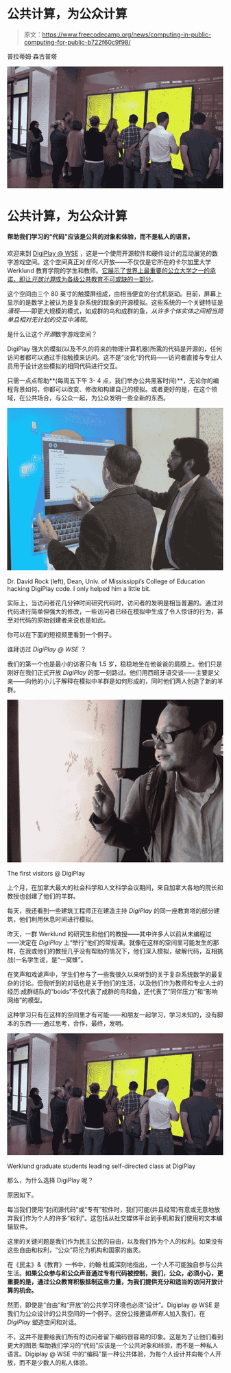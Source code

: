 # 公共计算，为公众计算

> 原文：<https://www.freecodecamp.org/news/computing-in-public-computing-for-public-b722f60c9f98/>

普拉蒂姆·森古普塔

![1*4PMsvAgFwPVyGtygjcPmvQ](img/0471ffce48f4f2fdbf63811e4f686c53.png)

# **公共计算，为公众计算**

#### 帮助我们学习的“代码”应该是公共的对象和体验，而不是私人的语言。

欢迎来到 [DigiPlay @ WSE](https://www.facebook.com/UCDigiPlay/) ，这是一个使用开源软件和硬件设计的互动展览的数字游戏空间。这个空间真正对*任何人*开放——不仅仅是它所在的卡尔加里大学 Werklund 教育学院的学生和教师。[它展示了世界上最重要的公立大学之一的承诺，即让*开放计算*成为各级公共教育不可或缺的一部分](http://www.ucalgary.ca/utoday/issue/2016-07-20/werklund-project-takes-learning-about-interactive-visualization-new-level)。

这个空间由三个 80 英寸的触摸屏组成，由相当便宜的台式机驱动。目前，屏幕上显示的是数学上被认为是复杂系统的现象的开源模拟。这些系统的一个关键特征是*涌现*——即更大规模的模式，如成群的鸟和成群的鱼，*从许多个体实体之间相当简单且相对无计划的交互中涌现*。

是什么让这个*开源*数字游戏空间？

DigiPlay 强大的模拟(以及不久的将来的物理计算机器)所需的代码是开源的，任何访问者都可以通过手指触摸来访问。这不是“淡化”的代码——访问者直接与专业人员用于设计这些模拟的相同代码进行交互。

只需一点点帮助**(每周五下午 3- 4 点，我们举办公共黑客时间)**，无论你的编程背景如何，你都可以改变、修改和构建自己的模拟。或者更好的是，在这个领域，在公共场合，与公众一起，为公众发明一些全新的东西。

![0*dVrr1gKZA4eP0NWp](img/9746a85e9f8f940e483f983e969b433b.png)

Dr. David Rock (left), Dean, Univ. of Mississippi’s College of Education hacking DigiPlay code. I only helped him a little bit.

实际上，当访问者花几分钟时间研究代码时，访问者的发明是相当普遍的。通过对代码进行简单但强大的修改，一些访问者已经在模拟中生成了令人惊讶的行为，甚至对代码的原始创建者来说也是如此。

你可以在下面的短视频里看到一个例子。

谁拜访过 *DigiPlay* *@ WSE* ？

我们的第一个也是最小的访客只有 1.5 岁，稳稳地坐在他爸爸的肩膀上。他们只是刚好在我们正式开放 *DigiPlay* 的那一刻路过。他们用西班牙语交谈——主要是父亲——向他的小儿子解释在模拟中羊群是如何形成的，同时他们两人创造了新的羊群。

![0*TgRi7ngQlE6YcsDu](img/e14aee3816068c08662fb398df40525d.png)

The first visitors @ DigiPlay

上个月，在加拿大最大的社会科学和人文科学会议期间，来自加拿大各地的院长和教授也创建了他们的羊群。

每天，我还看到一些建筑工程师正在建造主持 *DigiPlay* 的同一座教育塔的部分建筑，他们利用休息时间进行模拟。

昨天，一群 Werklund 的研究生和他们的教授——其中许多人以前从未编程过——决定在 *DigiPlay* 上“举行”他们的常规课。就像在这样的空间里可能发生的那样，在我或他们的教授几乎没有帮助的情况下，他们深入模拟，破解代码，互相挑战(一名学生说，是“一窝蜂”。

在笑声和戏谑声中，学生们参与了一些我很久以来听到的关于复杂系统数学的最复杂的讨论。但我听到的对话也是关于他们的生活，以及他们作为教师和专业人士的经历:成群结队的“boids”不仅代表了成群的鸟和鱼，还代表了“同伴压力”和“影响网络”的模型。

这种学习只有在这样的空间里才有可能——和朋友一起学习，学习未知的，没有脚本的东西——通过思考，合作，最终，发明。

![1*4PMsvAgFwPVyGtygjcPmvQ](img/0471ffce48f4f2fdbf63811e4f686c53.png)

Werklund graduate students leading self-directed class at DigiPlay

那么，为什么选择 DigiPlay 呢？

原因如下。

每当我们使用“封闭源代码”或“专有”软件时，我们可能(并且经常)有意或无意地放弃我们作为个人的许多“权利”。这包括从社交媒体平台到手机和我们使用的文本编辑软件。

这里的关键问题是我们作为民主公民的自由，以及我们作为个人的权利。如果没有这些自由和权利，“公众”将沦为机构和国家的幽灵。

在《民主》&《教育》一书中，约翰·杜威深刻地指出，一个人不可能独自参与公共生活。**如果公众参与和公众声音通过专有代码被控制，我们，公众，必须小心，更重要的是，通过公众教育积极抵制这些力量，为我们提供充分和适当的访问开放计算的机会。**

然而，即使是“自由”和“开放”的公共学习环境也必须“设计”。Digiplay @ WSE 是我们为公众设计的公共空间的一个例子。这份公报邀请*所有人*加入我们，在 *DigiPlay* 塑造空间和对话。

不，这并不是要给我们所有的访问者留下编码很容易的印象。这是为了让他们看到更大的图景:帮助我们学习的“代码”应该是一个公共对象和经验，而不是一种私人语言。Digiplay @ WSE 中的“编码”是一种公共体验，为每个人设计并向每个人开放，而不是少数人的私人体验。